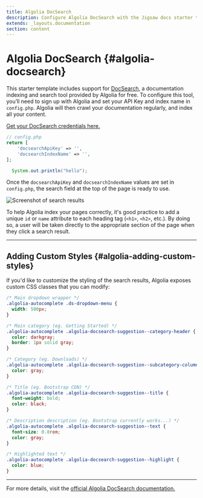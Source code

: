 ```yaml
---
title: Algolia DocSearch
description: Configure Algolia DocSearch with the Jigsaw docs starter template
extends: _layouts.documentation
section: content
---
```


# Algolia DocSearch {#algolia-docsearch}

This starter template includes support for [DocSearch](https://community.algolia.com/docsearch/), a documentation indexing and search tool provided by Algolia for free. To configure this tool, you’ll need to sign up with Algolia and set your API Key and index name in `config.php`. Algolia will then crawl your documentation regularly, and index all your content.

[Get your DocSearch credentials here.](https://community.algolia.com/docsearch/#join-docsearch-program)

```php
// config.php
return [
    'docsearchApiKey' => '',
    'docsearchIndexName' => '',
];
```

```java
  System.out.println("hello");
```

Once the `docsearchApiKey` and `docsearchIndexName` values are set in `config.php`, the search field at the top of the page is ready to use.

<img class="block m-auto" src="/assets/img/docsearch.png" alt="Screenshot of search results" />

To help Algolia index your pages correctly, it's good practice to add a unique `id` or `name` attribute to each heading tag (`<h1>`, `<h2>`, etc.). By doing so, a user will be taken directly to the appropriate section of the page when they click a search result.

---

## Adding Custom Styles {#algolia-adding-custom-styles}

If you'd like to customize the styling of the search results, Algolia exposes custom CSS classes that you can modify:

```css
/* Main dropdown wrapper */
.algolia-autocomplete .ds-dropdown-menu {
  width: 500px;
}

/* Main category (eg. Getting Started) */
.algolia-autocomplete .algolia-docsearch-suggestion--category-header {
  color: darkgray;
  border: 1px solid gray;
}

/* Category (eg. Downloads) */
.algolia-autocomplete .algolia-docsearch-suggestion--subcategory-column {
  color: gray;
}

/* Title (eg. Bootstrap CDN) */
.algolia-autocomplete .algolia-docsearch-suggestion--title {
  font-weight: bold;
  color: black;
}

/* Description description (eg. Bootstrap currently works...) */
.algolia-autocomplete .algolia-docsearch-suggestion--text {
  font-size: 0.8rem;
  color: gray;
}

/* Highlighted text */
.algolia-autocomplete .algolia-docsearch-suggestion--highlight {
  color: blue;
}
```

---

For more details, visit the [official Algolia DocSearch documentation.](https://community.algolia.com/docsearch/what-is-docsearch.html)
